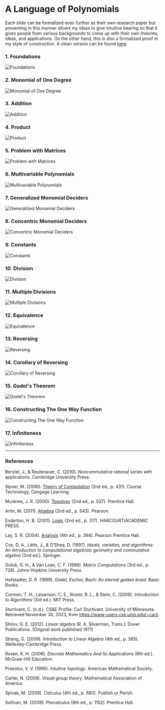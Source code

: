 # A Language of Polynomials

Each slide can be formalized even further as their own research paper but presenting in this manner allows my ideas to give intuitive bearing so that it gives people from various backgrounds to come up with their own theories, ideas, and applications. On the other hand, this is also a formalized proof in my style of construction. A clean version can be found [here](https://ericung.com/Articles/languageofpolynomials).

### 1. Foundations

![Foundations](Resources/01ALanguageOfPolynomials.jpg)

### 2. Monomial of One Degree

![Monomial of One Degree](Resources/02MonomialOfOneDegree.jpg)

### 3. Addition

![Addition](Resources/03Addition.jpg)

### 4. Product

![Product](Resources/04ProductOfMonomial.jpg)

### 5. Problem with Matrices

![Problem with Matrices](Resources/05AProblemWithTheLanguageOfPolynomials.jpg)

### 6. Multivariable Polynomials

![Multivariable Polynomials](Resources/06MonomialsOfMoreThanOneVariable.jpg)

### 7. Generalized Monomial Deciders

![Generalized Monomial Deciders](Resources/07TheGeneralizedMonomialDecider.jpg)

### 8. Concentric Monomial Deciders

![Concentric Monomial Deciders](Resources/08MonomialDecidersWithConstantOfOne.jpg)

### 9. Constants

![Constants](Resources/09TheConstantOfMonomialDecider.jpg)

### 10. Division

![Division](Resources/10DivisionOfMonomialDeciders.jpg)

### 11. Multiple Divisions

![Multiple Divisions](Resources/11MultipleDivisionsOfMonomialDecider.jpg)

### 12. Equivalence

![Equivalence](Resources/12EquivalenceInPartitioning.jpg)

### 13. Reversing

![Reversing](Resources/13EasyToComputeOneWayHardToFindTheOther.jpg)

### 14. Corollary of Reversing

![Corollary of Reversing](Resources/14UniquenessOfThePathsOfEquivalentMonomialDeciders.jpg)

### 15. Godel's Theorem

![Godel's Theorem](Resources/15Godel.jpg)

### 16. Constructing The One Way Function

![Constructing The One Way Function](Resources/16ASideNoteOfTheTheoremsRelatingToProbability.jpg)

### 17. Infiniteness

![Infiniteness](Resources/17ATheoremOfInfiniteness.jpg)

-----

### References

Berstel, J., & Reutenauer, C. (2010). Noncommutative rational series with applications. Cambridge University Press.

Sipser, M. (2006). [Theory of Computation](https://en.wikipedia.org/wiki/Introduction_to_the_Theory_of_Computation) (2nd ed., p. 431). Course Technology, Cengage Learning.

Munkres, J. R. (2000). [Topology](https://math.ucr.edu/~res/math205B-2018/Munkres%20-%20Topology.pdf) (2nd ed., p. 537). Prentice Hall.

Artin, M. (2011). [Algebra](https://math.mit.edu/~hrm/palestine/artin-algebra.pdf) (2nd ed., p. 543). Pearson.

Enderton, H. B. (2001). [Logic](https://dn790009.ca.archive.org/0/items/MathematicalIntroductionToLogicEnderton/MathematicalIntroductionToLogic-Enderton.pdf) (2nd ed., p. 317). HARCOURT/ACADEMIC PRESS.

Lay, S. R. (2004). [Analysis](https://zlib.pub/book/analysis-with-an-introduction-to-proof-1q70kqfatdhg) (4th ed., p. 394). Pearson Prentice Hall.

Cox, D. A., Little, J., & O’Shea, D. (1997). *Ideals, varieties, and algorithms: An introduction to computational algebraic geometry and commutative algebra* (2nd ed.). Springer.

Golub, G. H., & Van Loan, C. F. (1996). *Matrix Computations* (3rd ed., p. 728). Johns Hopkins University Press.

Hofstadter, D. R. (1999). *Gödel, Escher, Bach: An eternal golden braid.* Basic Books.

Cormen, T. H., Leiserson, C. E., Rivest, R. L., & Stein, C. (2009). *Introduction to Algorithms* (3rd ed.). MIT Press.

Sturtivant, C. (n.d.). CS&E Profile: Carl Sturtivant. University of Minnesota. Retrieved November 30, 2023, from https://www-users.cse.umn.edu/~carl/.

Shilov, G. E. (2012). *Linear algebra* (R. A. Silverman, Trans.). Dover Publications. (Original work published 1971)

Strang, G. (2009). *Introduction to Linear Algebra* (4th ed., p. 585). Wellesley-Cambridge Press.

Rosen, K. H. (2006). *Discrete Mathematics And Its Applications* (6th ed.). McGraw-Hill Education.

Prasolov, V. V. (1995). *Intuitive topology*. American Mathematical Society.

Carter, N. (2009). *Visual group theory*. Mathematical Association of America.

Spivak, M. (2008). *Calculus* (4th ed., p. 680). Publish or Perish.

Sullivan, M. (2008). *Precalculus* (8th ed., p. 1152). Prentice Hall.
